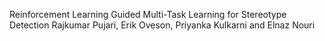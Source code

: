 Reinforcement Learning Guided Multi-Task Learning for Stereotype Detection
Rajkumar Pujari, Erik Oveson, Priyanka Kulkarni and Elnaz Nouri


